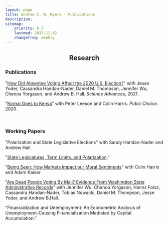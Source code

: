 ```yaml
---
layout: page
title: Andrew C. W. Myers - Publications
description:
sitemap:
    priority: 0.7
    lastmod: 2017-11-02
    changefreq: weekly
---
```

## <center>Research</center>
### Publications

<p>
<div class="query-select">"<a href="/documents/yoder_et_al_2021_turnout.pdf" target="_blank">How Did Absentee Voting Affect the 2020 U.S. Election?</a>" with Jesse Yoder, Cassandra Handan-Nader, Daniel M. Thompson, Jennifer Wu, Chenoa Yorgason, and Andrew B. Hall. <i>Science Advances, </i> 2021.</div>
</p>
<!-- <p>
<div class="query-select">"<a href="/documents/myers_binding_forces.pdf" target="_blank">The Binding Force of Economics</a>" with Colin Harris and Adam Kaiser. <i>Advances in Austrian Economics, </i> forthcoming.</div>
</p> -->
<p>
<div class="query-select">"<a href="/documents/kornai_goes_to_kenya.pdf" target="_blank">Kornai Goes to Kenya</a>" with Peter Leeson and Colin Harris. <i>Pubic Choice</i>. 2020.</div>
</p>
<br/>

### Working Papers
<p>
<div class="query-select">"Polarization and State Legislative Elections" with Sandy Handan-Nader and Andrew Hall.</div>
</p>
<p>
<div class="query-select">"<a href="/documents/Myers_term_limits.pdf" target="_blank">State Legislatures, Term Limits, and Polarization</a>."</div>
</p>
<p>
<div class="query-select">"<a href="/documents/harris_et_al_2021_morals.pdf" target="_blank">Being Seen: How Markets Impact our Moral Sentiments</a>" with Colin Harris and Adam Kaiser.</div>
</p>
<p>
<div class="query-select">"<a href="https://stanforddpl.org/papers/wu_et_al_2020_dead_voting/wu_et_al_2020_dead_voting.pdf" target="_blank">Are  Dead  People  Voting  By  Mail?   Evidence  From  Washington  State Administrative Records</a>" with Jennifer Wu, Chenoa Yorgason, Hannz Folsz, Cassandra Handan-Nader, Tobias Nowacki, Daniel M. Thompson, Jesse Yoder, and Andrew B.Hall. </div>
</p>
<p>
<div class="query-select">"Financialization and Unemployment: An Econometric Analysis of Unemployment-Causing Financialization Mediated by Capital Accumulation."</div>
</p>
<br/>
